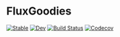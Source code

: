 # FluxGoodies

[![Stable](https://img.shields.io/badge/docs-stable-blue.svg)](https://dhonza.github.io/FluxGoodies.jl/stable)
[![Dev](https://img.shields.io/badge/docs-dev-blue.svg)](https://dhonza.github.io/FluxGoodies.jl/dev)
[![Build Status](https://travis-ci.com/dhonza/FluxGoodies.jl.svg?branch=master)](https://travis-ci.com/dhonza/FluxGoodies.jl)
[![Codecov](https://codecov.io/gh/dhonza/FluxGoodies.jl/branch/master/graph/badge.svg)](https://codecov.io/gh/dhonza/FluxGoodies.jl)
